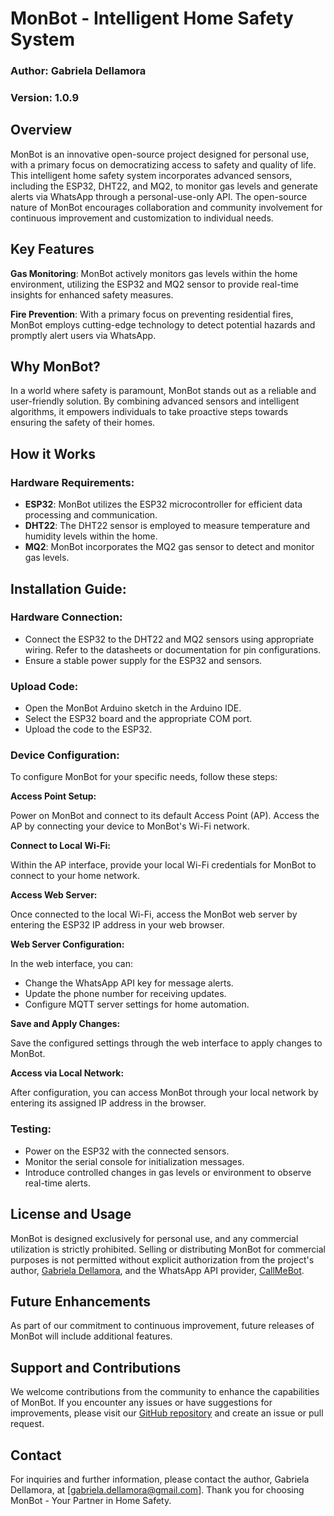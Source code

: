 # MonBot - Intelligent Home Safety System
### Author: Gabriela Dellamora
### Version: 1.0.9
## Overview
MonBot is an innovative open-source project designed for personal use, with a primary focus on democratizing access to safety and quality of life. This intelligent home safety system incorporates advanced sensors, including the ESP32, DHT22, and MQ2, to monitor gas levels and generate alerts via WhatsApp through a personal-use-only API. The open-source nature of MonBot encourages collaboration and community involvement for continuous improvement and customization to individual needs.

## Key Features
**Gas Monitoring**: MonBot actively monitors gas levels within the home environment, utilizing the ESP32 and MQ2 sensor to provide real-time insights for enhanced safety measures.

**Fire Prevention**: With a primary focus on preventing residential fires, MonBot employs cutting-edge technology to detect potential hazards and promptly alert users via WhatsApp.

## Why MonBot?
In a world where safety is paramount, MonBot stands out as a reliable and user-friendly solution. By combining advanced sensors and intelligent algorithms, it empowers individuals to take proactive steps towards ensuring the safety of their homes.

## How it Works
### Hardware Requirements:
- **ESP32**: MonBot utilizes the ESP32 microcontroller for efficient data processing and communication.
- **DHT22**: The DHT22 sensor is employed to measure temperature and humidity levels within the home.
- **MQ2**: MonBot incorporates the MQ2 gas sensor to detect and monitor gas levels.
## Installation Guide:

### Hardware Connection:
- Connect the ESP32 to the DHT22 and MQ2 sensors using appropriate wiring. Refer to the datasheets or documentation for pin configurations.
- Ensure a stable power supply for the ESP32 and sensors.

### Upload Code:
- Open the MonBot Arduino sketch in the Arduino IDE.
- Select the ESP32 board and the appropriate COM port.
- Upload the code to the ESP32.

### Device Configuration:
To configure MonBot for your specific needs, follow these steps:

**Access Point Setup:**

Power on MonBot and connect to its default Access Point (AP).
Access the AP by connecting your device to MonBot's Wi-Fi network.

**Connect to Local Wi-Fi:**

Within the AP interface, provide your local Wi-Fi credentials for MonBot to connect to your home network.

**Access Web Server:**

Once connected to the local Wi-Fi, access the MonBot web server by entering the ESP32 IP address in your web browser.

**Web Server Configuration:**

In the web interface, you can:
- Change the WhatsApp API key for message alerts.
- Update the phone number for receiving updates.
- Configure MQTT server settings for home automation.

**Save and Apply Changes:**

Save the configured settings through the web interface to apply changes to MonBot.

**Access via Local Network:**

After configuration, you can access MonBot through your local network by entering its assigned IP address in the browser.
  
### Testing:
- Power on the ESP32 with the connected sensors.
- Monitor the serial console for initialization messages.
- Introduce controlled changes in gas levels or environment to observe real-time alerts.
  
## License and Usage
MonBot is designed exclusively for personal use, and any commercial utilization is strictly prohibited. Selling or distributing MonBot for commercial purposes is not permitted without explicit authorization from the project's author, [Gabriela Dellamora](https://github.com/MarnieGrenat), and the WhatsApp API provider, [CallMeBot](https://www.callmebot.com/blog/free-api-whatsapp-messages/).

## Future Enhancements
As part of our commitment to continuous improvement, future releases of MonBot will include additional features.

## Support and Contributions
We welcome contributions from the community to enhance the capabilities of MonBot. If you encounter any issues or have suggestions for improvements, please visit our [GitHub repository](https://github.com/MarnieGrenat/MonBot) and create an issue or pull request.

## Contact
For inquiries and further information, please contact the author, Gabriela Dellamora, at [gabriela.dellamora@gmail.com].
Thank you for choosing MonBot - Your Partner in Home Safety.

